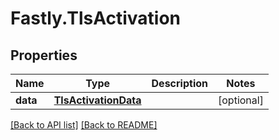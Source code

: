 # Fastly.TlsActivation

## Properties

Name | Type | Description | Notes
------------ | ------------- | ------------- | -------------
**data** | [**TlsActivationData**](TlsActivationData.md) |  | [optional] 



[[Back to API list]](../../README.md#endpoints) [[Back to README]](../../README.md)
